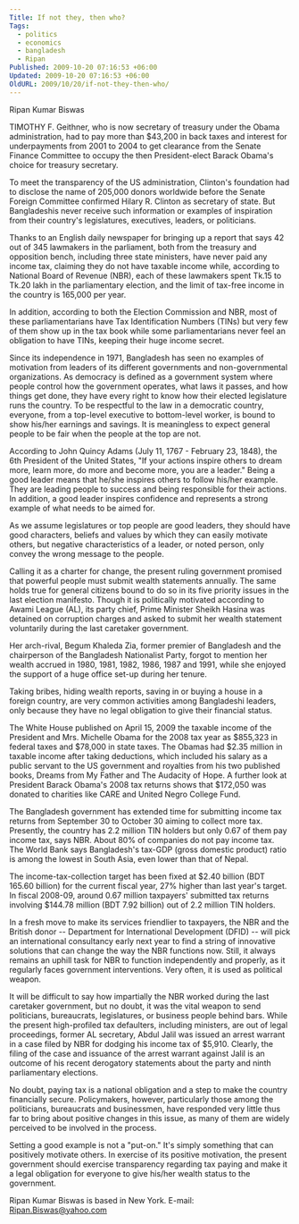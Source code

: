 ```yaml
---
Title: If not they, then who?
Tags:
  - politics
  - economics
  - bangladesh
  - Ripan
Published: 2009-10-20 07:16:53 +06:00
Updated: 2009-10-20 07:16:53 +06:00
OldURL: 2009/10/20/if-not-they-then-who/
---
```


Ripan Kumar Biswas

TIMOTHY F. Geithner, who is now secretary of treasury under the Obama administration, had to pay more than $43,200 in back taxes and interest for underpayments from 2001 to 2004 to get clearance from the Senate Finance Committee to occupy the then President-elect Barack Obama's choice for treasury secretary.

To meet the transparency of the US administration, Clinton's foundation had to disclose the name of 205,000 donors worldwide before the Senate Foreign Committee confirmed Hilary R. Clinton as secretary of state. But Bangladeshis never receive such information or examples of inspiration from their country's legislatures, executives, leaders, or politicians. 

Thanks to an English daily newspaper for bringing up a report that says 42 out of 345 lawmakers in the parliament, both from the treasury and opposition bench, including three state ministers, have never paid any income tax, claiming they do not have taxable income while, according to National Board of Revenue (NBR), each of these lawmakers spent Tk.15 to Tk.20 lakh in the parliamentary election, and the limit of tax-free income in the country is 165,000 per year.

In addition, according to both the Election Commission and NBR, most of these parliamentarians have Tax Identification Numbers (TINs) but very few of them show up in the tax book while some parliamentarians never feel an obligation to have TINs, keeping their huge income secret.

Since its independence in 1971, Bangladesh has seen no examples of motivation from leaders of its different governments and non-governmental organizations. As democracy is defined as a government system where people control how the government operates, what laws it passes, and how things get done, they have every right to know how their elected legislature runs the country. To be respectful to the law in a democratic country, everyone, from a top-level executive to bottom-level worker, is bound to show his/her earnings and savings. It is meaningless to expect general people to be fair when the people at the top are not.

According to John Quincy Adams (July 11, 1767 - February 23, 1848), the 6th President of the United States, "If your actions inspire others to dream more, learn more, do more and become more, you are a leader." Being a good leader means that he/she inspires others to follow his/her example. They are leading people to success and being responsible for their actions. In addition, a good leader inspires confidence and represents a strong example of what needs to be aimed for.

As we assume legislatures or top people are good leaders, they should have good characters, beliefs and values by which they can easily motivate others, but negative characteristics of a leader, or noted person, only convey the wrong message to the people.

Calling it as a charter for change, the present ruling government promised that powerful people must submit wealth statements annually. The same holds true for general citizens bound to do so in its five priority issues in the last election manifesto. Though it is politically motivated according to Awami League (AL), its party chief, Prime Minister Sheikh Hasina was detained on corruption charges and asked to submit her wealth statement voluntarily during the last caretaker government.

Her arch-rival, Begum Khaleda Zia, former premier of Bangladesh and the chairperson of the Bangladesh Nationalist Party, forgot to mention her wealth accrued in 1980, 1981, 1982, 1986, 1987 and 1991, while she enjoyed the support of a huge office set-up during her tenure.

Taking bribes, hiding wealth reports, saving in or buying a house in a foreign country, are very common activities among Bangladeshi leaders, only because they have no legal obligation to give their financial status.

The White House published on April 15, 2009 the taxable income of the President and Mrs. Michelle Obama for the 2008 tax year as $855,323 in federal taxes and $78,000 in state taxes. The Obamas had $2.35 million in taxable income after taking deductions, which included his salary as a public servant to the US government and royalties from his two published books, Dreams from My Father and The Audacity of Hope. A further look at President Barack Obama's 2008 tax returns shows that $172,050 was donated to charities like CARE and United Negro College Fund.

The Bangladesh government has extended time for submitting income tax returns from September 30 to October 30 aiming to collect more tax. Presently, the country has 2.2 million TIN holders but only 0.67 of them pay income tax, says NBR. About 80% of companies do not pay income tax. The World Bank says Bangladesh's tax-GDP (gross domestic product) ratio is among the lowest in South Asia, even lower than that of Nepal.

The income-tax-collection target has been fixed at $2.40 billion (BDT 165.60 billion) for the current fiscal year, 27% higher than last year's target. In fiscal 2008-09, around 0.67 million taxpayers' submitted tax returns involving $144.78 million (BDT 7.92 billion) out of 2.2 million TIN holders.

In a fresh move to make its services friendlier to taxpayers, the NBR and the British donor -- Department for International Development (DFID) -- will pick an international consultancy early next year to find a string of innovative solutions that can change the way the NBR functions now. Still, it always remains an uphill task for NBR to function independently and properly, as it regularly faces government interventions. Very often, it is used as political weapon.

It will be difficult to say how impartially the NBR worked during the last caretaker government, but no doubt, it was the vital weapon to send politicians, bureaucrats, legislatures, or business people behind bars. While the present high-profiled tax defaulters, including ministers, are out of legal proceedings, former AL secretary, Abdul Jalil was issued an arrest warrant in a case filed by NBR for dodging his income tax of $5,910. Clearly, the filing of the case and issuance of the arrest warrant against Jalil is an outcome of his recent derogatory statements about the party and ninth parliamentary elections.

No doubt, paying tax is a national obligation and a step to make the country financially secure. Policymakers, however, particularly those among the politicians, bureaucrats and businessmen, have responded very little thus far to bring about positive changes in this issue, as many of them are widely perceived to be involved in the process.

Setting a good example is not a "put-on." It's simply something that can positively motivate others. In exercise of its positive motivation, the present government should exercise transparency regarding tax paying and make it a legal obligation for everyone to give his/her wealth status to the government.



Ripan Kumar Biswas is based in New York.
E-mail: Ripan.Biswas@yahoo.com
